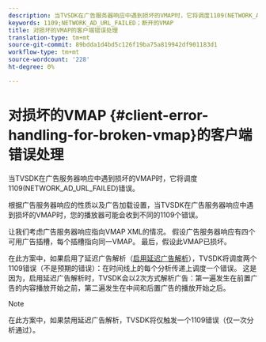 ```yaml
---
description: 当TVSDK在广告服务器响应中遇到损坏的VMAP时，它将调度1109(NETWORK_AD_URL_FAILED)错误。
keywords: 1109;NETWORK_AD_URL_FAILED；断开的VMAP
title: 对损坏的VMAP的客户端错误处理
translation-type: tm+mt
source-git-commit: 89bdda1d4bd5c126f19ba75a819942df901183d1
workflow-type: tm+mt
source-wordcount: '228'
ht-degree: 0%

---
```



# 对损坏的VMAP {#client-error-handling-for-broken-vmap}的客户端错误处理

当TVSDK在广告服务器响应中遇到损坏的VMAP时，它将调度1109(NETWORK_AD_URL_FAILED)错误。

根据广告服务器响应的性质以及广告加载设置，当TVSDK在广告服务器响应中遇到损坏的VMAP时，您的播放器可能会收到不同的1109个错误。

让我们考虑广告服务器响应指向VMAP XML的情况。 假设广告服务器响应有四个可用广告插槽，每个插槽指向同一VMAP。 最后，假设此VMAP已损坏。

在此方案中，如果启用了延迟广告解析（[启用延迟广告解析](../../../tvsdk-2.7-for-android/ad-insertion/c-psdk-android-2.7-lazy-ad-resolving/t-psdk-android-2.7-enable-lazy-ad-resolving.md)），TVSDK将调度两个1109错误（不是预期的错误）：在时间线上的每个分析传递上调度一个错误。 这是因为，启用延迟广告解析时，TVSDK会以2次方式解析广告：第一遍发生在前置广告的内容播放开始之前，第二遍发生在中间和后置广告的播放开始之后。

>[!NOTE]
>
>在此方案中，如果禁用延迟广告解析，TVSDK将仅触发一个1109错误（仅一次分析通过）。


